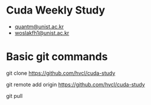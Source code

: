 Cuda Weekly Study
====
* quantm@unist.ac.kr
* woslakfh1@unist.ac.kr

Basic git commands
=======
git clone https://github.com/hvcl/cuda-study

git remote add origin https://github.com/hvcl/cuda-study

git pull


